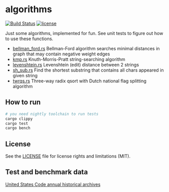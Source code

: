# algorithms

[![Build Status](https://travis-ci.org/crypto-universe/algorithms.svg?branch=master)](https://travis-ci.org/crypto-universe/algorithms)
[![license](https://img.shields.io/github/license/mashape/apistatus.svg?maxAge=2592000)](https://mit-license.org/)

Just some algorithms, implemented for fun. See unit tests to figure out how to use these functions.

- [bellman_ford.rs](../master/src/bellman_ford.rs) Bellman-Ford algorithm searches minimal distances in graph that may contain negative weight edges
- [kmp.rs](../master/src/kmp.rs) Knuth-Morris-Pratt string-searching algorithm
- [levenshtein.rs](../master/src/levenshtein.rs) Levenshtein (edit) distance between 2 strings
- [sh_sub.rs](../master/src/sh_sub.rs) Find the shortest substring that contains all chars appeared in given string
- [twrqs.rs](../master/src/twrqs.rs) Three-way radix qsort with Dutch national flag splitting algorithm

## How to run

```bash
# you need nightly toolchain to run tests
cargo clippy
cargo test
cargo bench
```

## License

See the [LICENSE](LICENSE.txt) file for license rights and limitations (MIT).

## Test and benchmark data

[United States Code annual historical archives](https://uscode.house.gov/download/annualhistoricalarchives/downloadxhtml.shtml)
